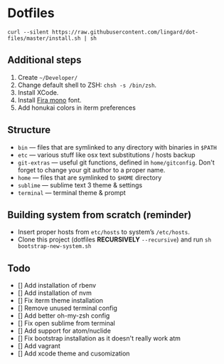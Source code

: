 # Dotfiles
```
curl --silent https://raw.githubusercontent.com/lingard/dot-files/master/install.sh | sh
```

## Additional steps

1. Create `~/Developer/`
2. Change default shell to ZSH: `chsh -s /bin/zsh`.
3. Install XCode.
4. Install [Fira mono](https://github.com/mozilla/Fira/tree/master/ttf) font.
5. Add honukai colors in iterm preferences

## Structure
* `bin` — files that are symlinked to any directory with binaries in `$PATH`
* `etc` — various stuff like osx text substitutions / hosts backup
* `git-extras` — useful git functions, defined in `home/gitconfig`. Don't forget to change your git author to a proper name.
* `home` — files that are symlinked to `$HOME` directory
* `sublime` — sublime text 3 theme & settings
* `terminal` — terminal theme & prompt

## Building system from scratch (reminder)

* Insert proper hosts from `etc/hosts` to system’s `/etc/hosts`.
* Clone this project (dotfiles **RECURSIVELY** `--recursive`) and run `sh bootstrap-new-system.sh`

## Todo

* [] Add installation of rbenv
* [] Add installation of nvm
* [] Fix iterm theme installation
* [] Remove unused terminal config
* [] Add better oh-my-zsh config
* [] Fix open sublime from terminal
* [] Add support for atom/nuclide
* [] Fix bootstrap installation as it doesn't really work atm
* [] Add vagrant
* [] Add xcode theme and cusomization
